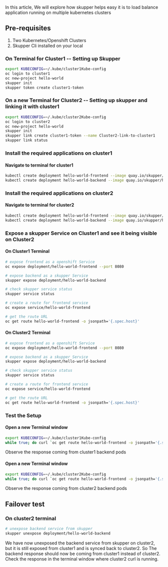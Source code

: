 In this article, We will explore how skupper helps easy it is to load balance application running on multiple kubernetes clusters

## Pre-requisites

1. Two Kubernetes/Openshift Clusters
2. Skupper Cli installed on your local

### On Terminal for Cluster1 -- Setting up Skupper 

```bash
export KUBECONFIG=~/.kube/cluster1Kube-config
oc login to cluster1
oc new-project hello-world
skupper init
skupper token create cluster1-token
```

### On a new Terminal for Cluster2 -- Setting up skupper and linking it with cluster1

```bash
export KUBECONFIG=~/.kube/cluster2Kube-config
oc login to cluster2
oc new-project hello-world
skupper init
skupper link create cluster1-token --name Cluster2-link-to-cluster1
skupper link status
```

### Install the required applications on cluster1

#### Navigate to terminal for cluster1

```bash
kubectl create deployment hello-world-frontend --image quay.io/skupper/hello-world-frontend
kubectl create deployment hello-world-backend --image quay.io/skupper/hello-world-backend
```

### Install the required applications on cluster2

#### Navigate to terminal for cluster2

```bash
kubectl create deployment hello-world-frontend --image quay.io/skupper/hello-world-frontend
kubectl create deployment hello-world-backend --image quay.io/skupper/hello-world-backend
```

### Expose a skupper Service on Cluster1 and see it being visible on Cluster2

#### On Cluster1 Terminal
```bash
# expose frontend as a openshift Service
oc expose deployment/hello-world-frontend --port 8080

# expose backend as a skupper Service
skupper expose deployment/hello-world-backend

# check skupper service status
skupper service status

# create a route for frontend service
oc expose service/hello-world-frontend

# get the route URL
oc get route hello-world-frontend -o jsonpath='{.spec.host}'
```

#### On Cluster2 Terminal
```bash
# expose frontend as a openshift Service
oc expose deployment/hello-world-frontend --port 8080

# expose backend as a skupper Service
skupper expose deployment/hello-world-backend

# check skupper service status
skupper service status

# create a route for frontend service
oc expose service/hello-world-frontend

# get the route URL
oc get route hello-world-frontend -o jsonpath='{.spec.host}'
```

### Test the Setup

#### Open a new Terminal window

```bash
export KUBECONFIG=~/.kube/cluster1Kube-config
while true; do curl `oc get route hello-world-frontend -o jsonpath='{.spec.host}'`; done
```

Observe the response coming from cluster1 backend pods

#### Open a new Terminal window

```bash
export KUBECONFIG=~/.kube/cluster2Kube-config
while true; do curl `oc get route hello-world-frontend -o jsonpath='{.spec.host}'`; done
```

Observe the response coming from cluster2 backend pods

## Failover test

### On cluster2 terminal

```bash
# unexpose backend service from skupper
skupper unexpose deployment/hello-world-backend
```

We have now unexposed the backend service from skupper on cluster2, but it is still exposed from cluster1 and is synced back to cluster2. So The backend response should now be coming from cluster1 instead of cluster2. Check the response in the terminal window where cluster2 curl is running.